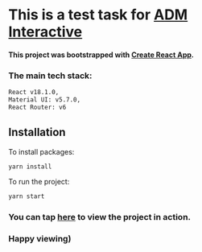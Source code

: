 # This is a test task for [ADM Interactive](https://www.adm.ee/?lang=en)

#### This project was bootstrapped with [Create React App](https://github.com/facebook/create-react-app).

### The main tech stack:

```bash
React v18.1.0,
Material UI: v5.7.0,
React Router: v6
```

## Installation

To install packages:

```bash
yarn install
```

To run the project:

```bash
yarn start
```

### You can tap [here](https://spacex-cargo-planner2.netlify.app) to view the project in action.

### Happy viewing)
